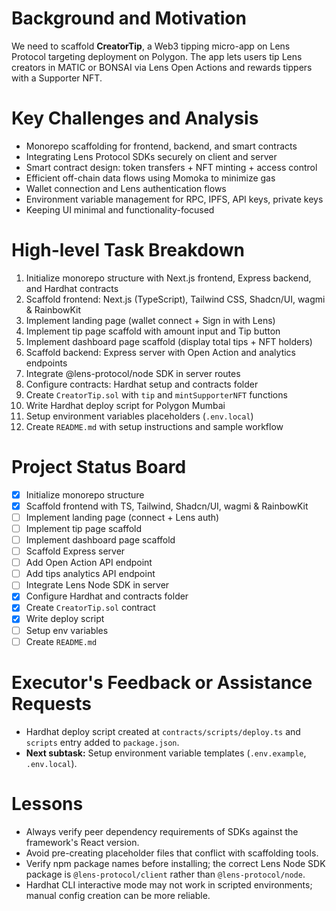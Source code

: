 # Background and Motivation
We need to scaffold **CreatorTip**, a Web3 tipping micro-app on Lens Protocol targeting deployment on Polygon. The app lets users tip Lens creators in MATIC or BONSAI via Lens Open Actions and rewards tippers with a Supporter NFT.

# Key Challenges and Analysis
- Monorepo scaffolding for frontend, backend, and smart contracts
- Integrating Lens Protocol SDKs securely on client and server
- Smart contract design: token transfers + NFT minting + access control
- Efficient off-chain data flows using Momoka to minimize gas
- Wallet connection and Lens authentication flows
- Environment variable management for RPC, IPFS, API keys, private keys
- Keeping UI minimal and functionality-focused

# High-level Task Breakdown
1. Initialize monorepo structure with Next.js frontend, Express backend, and Hardhat contracts
2. Scaffold frontend: Next.js (TypeScript), Tailwind CSS, Shadcn/UI, wagmi & RainbowKit
3. Implement landing page (wallet connect + Sign in with Lens)
4. Implement tip page scaffold with amount input and Tip button
5. Implement dashboard page scaffold (display total tips + NFT holders)
6. Scaffold backend: Express server with Open Action and analytics endpoints
7. Integrate @lens-protocol/node SDK in server routes
8. Configure contracts: Hardhat setup and contracts folder
9. Create `CreatorTip.sol` with `tip` and `mintSupporterNFT` functions
10. Write Hardhat deploy script for Polygon Mumbai
11. Setup environment variables placeholders (`.env.local`)
12. Create `README.md` with setup instructions and sample workflow

# Project Status Board
- [x] Initialize monorepo structure
- [x] Scaffold frontend with TS, Tailwind, Shadcn/UI, wagmi & RainbowKit
- [ ] Implement landing page (connect + Lens auth)
- [ ] Implement tip page scaffold
- [ ] Implement dashboard page scaffold
- [ ] Scaffold Express server
- [ ] Add Open Action API endpoint
- [ ] Add tips analytics API endpoint
- [ ] Integrate Lens Node SDK in server
- [x] Configure Hardhat and contracts folder
- [x] Create `CreatorTip.sol` contract
- [x] Write deploy script
- [ ] Setup env variables
- [ ] Create `README.md`

# Executor's Feedback or Assistance Requests
- Hardhat deploy script created at `contracts/scripts/deploy.ts` and `scripts` entry added to `package.json`.
- **Next subtask:** Setup environment variable templates (`.env.example`, `.env.local`).

# Lessons
- Always verify peer dependency requirements of SDKs against the framework's React version.
- Avoid pre-creating placeholder files that conflict with scaffolding tools.
- Verify npm package names before installing; the correct Lens Node SDK package is `@lens-protocol/client` rather than `@lens-protocol/node`.
- Hardhat CLI interactive mode may not work in scripted environments; manual config creation can be more reliable. 